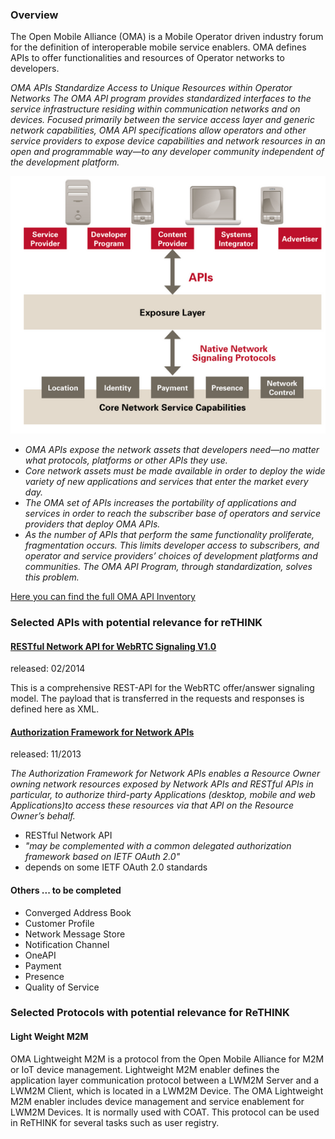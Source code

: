 
### Overview

The Open Mobile Alliance (OMA) is a Mobile Operator driven industry forum for the definition of interoperable mobile service enablers. OMA defines APIs to offer functionalities and resources of Operator networks to developers.


*OMA APIs Standardize Access to Unique Resources within Operator Networks
The OMA API program provides standardized interfaces to the service infrastructure residing within communication networks and on devices. Focused primarily between the service access layer and generic network capabilities, OMA API specifications allow operators and other service providers to expose device capabilities and network resources in an open and programmable way—to any developer community independent of the development platform.*

![image](OMNA-network.png)


* *OMA APIs expose the network assets that developers need—no matter what protocols, platforms or other APIs they use.*
* *Core network assets must be made available in order to deploy the wide variety of new applications and services that enter the market every day.*
* *The OMA set of APIs increases the portability of applications and services in order to reach the subscriber base of operators and service providers that deploy OMA APIs.*
* *As the number of APIs that perform the same functionality proliferate, fragmentation occurs. This limits developer access to subscribers, and operator and service providers’ choices of development platforms and communities. The OMA API Program, through standardization, solves this problem.*

[Here you can find the full OMA API Inventory](http://technical.openmobilealliance.org/Technical/technical-information/oma-api-program/oma-api-inventory)

### Selected APIs with potential relevance for reTHINK


#### [RESTful Network API for WebRTC Signaling V1.0](http://technical.openmobilealliance.org/Technical/technical-information/oma-api-program/oma-api-inventory/api-details?API_ID=141)

released: 02/2014

This is a comprehensive REST-API for the WebRTC offer/answer signaling model. The payload that is transferred in the requests and responses is defined here as XML.

#### [Authorization Framework for Network APIs](http://technical.openmobilealliance.org//Technical/Release_Program/docs/Autho4API/V1_0-20131120-C/OMA-ER-Autho4API-V1_0-20131120-C.pdf)

released: 11/2013

*The Authorization Framework for Network APIs enables a Resource Owner owning network resources exposed by Network
APIs and RESTful APIs in particular, to authorize third-party Applications (desktop, mobile and web Applications)to access
these resources via that API on the Resource Owner’s behalf.*

* RESTful Network API
* *"may be complemented with a common delegated authorization framework based on IETF OAuth 2.0"*
* depends on some IETF OAuth 2.0 standards

#### Others ... to be completed

* Converged Address Book
* Customer Profile
* Network Message Store
* Notification Channel
* OneAPI
* Payment
* Presence
* Quality of Service

### Selected Protocols with potential relevance for ReTHINK
#### Light Weight M2M 
OMA Lightweight M2M is a protocol from the Open Mobile Alliance for M2M or IoT device management. Lightweight M2M enabler defines the application layer communication protocol between a LWM2M Server and a LWM2M Client, which is located in a LWM2M Device. The OMA Lightweight M2M enabler includes device management and service enablement for LWM2M Devices. It is normally used with COAT. This protocol can be used in ReTHINK for several tasks such as user registry. 
